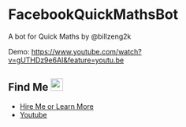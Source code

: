 # FacebookQuickMathsBot

A bot for Quick Maths by @billzeng2k

Demo: https://www.youtube.com/watch?v=gUTHDz9e6AI&feature=youtu.be

## Find Me <img src="https://imgur.com/download/FpDFVjy" width="25"> 

- <a href="http://williamambrozic.info/" target="_blank">Hire Me or Learn More</a>
- [Youtube](https://www.youtube.com/channel/UCL-VushY6SO0ofPTZ8iB3ag)
